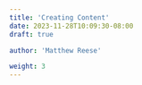 ```yaml
---
title: 'Creating Content'
date: 2023-11-28T10:09:30-08:00
draft: true

author: 'Matthew Reese'

weight: 3
---
```

